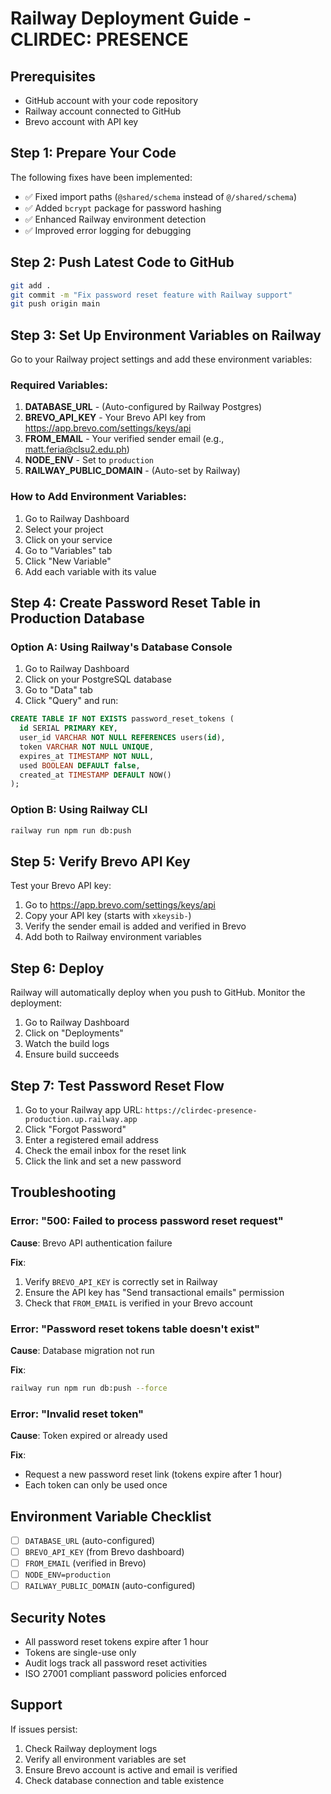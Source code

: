 # Railway Deployment Guide - CLIRDEC: PRESENCE

## Prerequisites
- GitHub account with your code repository
- Railway account connected to GitHub
- Brevo account with API key

## Step 1: Prepare Your Code

The following fixes have been implemented:
- ✅ Fixed import paths (`@shared/schema` instead of `@/shared/schema`)
- ✅ Added `bcrypt` package for password hashing
- ✅ Enhanced Railway environment detection
- ✅ Improved error logging for debugging

## Step 2: Push Latest Code to GitHub

```bash
git add .
git commit -m "Fix password reset feature with Railway support"
git push origin main
```

## Step 3: Set Up Environment Variables on Railway

Go to your Railway project settings and add these environment variables:

### Required Variables:
1. **DATABASE_URL** - (Auto-configured by Railway Postgres)
2. **BREVO_API_KEY** - Your Brevo API key from https://app.brevo.com/settings/keys/api
3. **FROM_EMAIL** - Your verified sender email (e.g., matt.feria@clsu2.edu.ph)
4. **NODE_ENV** - Set to `production`
5. **RAILWAY_PUBLIC_DOMAIN** - (Auto-set by Railway)

### How to Add Environment Variables:
1. Go to Railway Dashboard
2. Select your project
3. Click on your service
4. Go to "Variables" tab
5. Click "New Variable"
6. Add each variable with its value

## Step 4: Create Password Reset Table in Production Database

### Option A: Using Railway's Database Console
1. Go to Railway Dashboard
2. Click on your PostgreSQL database
3. Go to "Data" tab
4. Click "Query" and run:

```sql
CREATE TABLE IF NOT EXISTS password_reset_tokens (
  id SERIAL PRIMARY KEY,
  user_id VARCHAR NOT NULL REFERENCES users(id),
  token VARCHAR NOT NULL UNIQUE,
  expires_at TIMESTAMP NOT NULL,
  used BOOLEAN DEFAULT false,
  created_at TIMESTAMP DEFAULT NOW()
);
```

### Option B: Using Railway CLI
```bash
railway run npm run db:push
```

## Step 5: Verify Brevo API Key

Test your Brevo API key:
1. Go to https://app.brevo.com/settings/keys/api
2. Copy your API key (starts with `xkeysib-`)
3. Verify the sender email is added and verified in Brevo
4. Add both to Railway environment variables

## Step 6: Deploy

Railway will automatically deploy when you push to GitHub. Monitor the deployment:
1. Go to Railway Dashboard
2. Click on "Deployments"
3. Watch the build logs
4. Ensure build succeeds

## Step 7: Test Password Reset Flow

1. Go to your Railway app URL: `https://clirdec-presence-production.up.railway.app`
2. Click "Forgot Password"
3. Enter a registered email address
4. Check the email inbox for the reset link
5. Click the link and set a new password

## Troubleshooting

### Error: "500: Failed to process password reset request"

**Cause**: Brevo API authentication failure

**Fix**:
1. Verify `BREVO_API_KEY` is correctly set in Railway
2. Ensure the API key has "Send transactional emails" permission
3. Check that `FROM_EMAIL` is verified in your Brevo account

### Error: "Password reset tokens table doesn't exist"

**Cause**: Database migration not run

**Fix**:
```bash
railway run npm run db:push --force
```

### Error: "Invalid reset token"

**Cause**: Token expired or already used

**Fix**:
- Request a new password reset link (tokens expire after 1 hour)
- Each token can only be used once

## Environment Variable Checklist

- [ ] `DATABASE_URL` (auto-configured)
- [ ] `BREVO_API_KEY` (from Brevo dashboard)
- [ ] `FROM_EMAIL` (verified in Brevo)
- [ ] `NODE_ENV=production`
- [ ] `RAILWAY_PUBLIC_DOMAIN` (auto-configured)

## Security Notes

- All password reset tokens expire after 1 hour
- Tokens are single-use only
- Audit logs track all password reset activities
- ISO 27001 compliant password policies enforced

## Support

If issues persist:
1. Check Railway deployment logs
2. Verify all environment variables are set
3. Ensure Brevo account is active and email is verified
4. Check database connection and table existence
